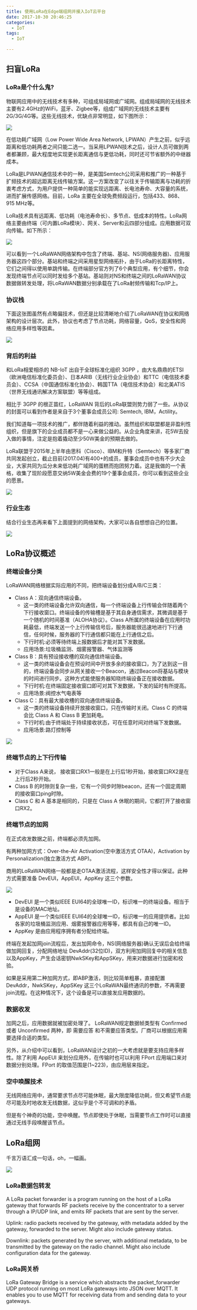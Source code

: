 ```yaml
---
title: 使用LoRa在Edge端组网并接入IoT云平台
date: 2017-10-30 20:46:25
categories:
  - IoT
tags:
  - IoT

---
```


## 扫盲LoRa
### LoRa是个什么鬼?
物联网应用中的无线技术有多种，可组成局域网或广域网。组成局域网的无线技术主要有2.4GHz的WiFi，蓝牙、Zigbee等，组成广域网的无线技术主要有2G/3G/4G等。这些无线技术，优缺点非常明显，如下图所示：

![](/images/iot-connect-protocol.png)

在低功耗广域网（Low Power Wide Area Network, LPWAN）产生之前，似乎远距离和低功耗两者之间只能二选一。当采用LPWAN技术之后，设计人员可做到两者都兼顾，最大程度地实现更长距离通信与更低功耗，同时还可节省额外的中继器成本。

LoRa是LPWAN通信技术中的一种，是美国Semtech公司采用和推广的一种基于扩频技术的超远距离无线传输方案。这一方案改变了以往关于传输距离与功耗的折衷考虑方式，为用户提供一种简单的能实现远距离、长电池寿命、大容量的系统，进而扩展传感网络。目前，LoRa 主要在全球免费频段运行，包括433、868、915 MHz等。

LoRa技术具有远距离、低功耗（电池寿命长）、多节点、低成本的特性。LoRa网络主要由终端（可内置LoRa模块）、网关、Server和云四部分组成。应用数据可双向传输。如下所示：

![](/images/iot-connect-protocol-2.png)

可以看到一个LoRaWAN网络架构中包含了终端、基站、NS(网络服务器)、应用服务器这四个部分。基站和终端之间采用星型网络拓扑，由于LoRa的长距离特性，它们之间得以使用单跳传输。在终端部分官方列了6个典型应用，有个细节，你会发现终端节点可以同时发给多个基站。基站则对NS和终端之间的LoRaWAN协议数据做转发处理，将LoRaWAN数据分别承载在了LoRa射频传输和Tcp/IP上。

### 协议栈
下面这张图虽然有点略偏技术，但还是比较清晰地介绍了LoRaWAN在协议和网络架构的设计层次。此外，协议也考虑了节点功耗，网络容量，QoS，安全性和网络应用多样性等因素。

![](/images/lorawan_protocol_architecture.png)

### 背后的利益
和LoRa相爱相杀的 NB-IoT 出自于全球标准化组织 3GPP ，由大名鼎鼎的ETSI（欧洲电信标准化委员会）、日本ARIB（无线行业企业协会）和TTC（电信技术委员会）、CCSA（中国通信标准化协会）、韩国TTA（电信技术协会）和北美ATIS（世界无线通讯解决方案联盟）等等组成。

相比于 3GPP 的根正苗红，LoRaWAN 背后的LoRa联盟则势力弱了一些。从协议的封面可以看到作者是来自于3个董事会成员公司: Semtech, IBM，Actility。

我们知道每一项技术的推广，都伴随着利益的推动。虽然组织和联盟都是非盈利性组织，但是旗下的企业成员都不是一心来做公益的。从企业角度来讲，花5W去投入做的事情，注定是抱着撬动至少50W美金的预期去做的。

LoRa联盟于2015年上半年由思科（Cisco）、IBM和升特（Semtech）等多家厂商共同发起创立，截止目前(2017.04)有400+的成员，董事会成员中也有不少大企业，大家共同为瓜分未来低功耗广域网的蛋糕而抱团努力着。这是我做的一个表格，收集了现阶段愿意交纳5W美金会费的19个董事会成员，你可以看到这些企业的愿景。

![](/images/lora-alliance.png)

### 行业生态
结合行业生态再来看下上面提到的网络架构，大家可以各自想想自己的位置。

![](/images/lorawan_ecosystem.png)

## LoRa协议概述
### 终端设备分类
LoRaWAN网络根据实际应用的不同，把终端设备划分成A/B/C三类：
- Class A：双向通信终端设备。
   - 这一类的终端设备允许双向通信，每一个终端设备上行传输会伴随着两个下行接收窗口。终端设备的传输槽是基于其自身通信需求，其微调是基于一个随机的时间基准（ALOHA协议）。Class  A所属的终端设备在应用时功耗最低，终端发送一个上行传输信号后，服务器能很迅速地进行下行通信，任何时候，服务器的下行通信都只能在上行通信之后。
   - 下行时机:必须等待终端上报数据后才能对其下发数据。
   - 应用场景:垃圾桶监测、烟雾报警器、气体监测等
- Class B：具有预设接收槽的双向通信终端设备。
  - 这一类的终端设备会在预设时间中开放多余的接收窗口，为了达到这一目的，终端设备会同步从网关接收一个Beacon，通过Beacon将基站与模块的时间进行同步。这种方式能使服务器知晓终端设备正在接收数据。
  - 下行时机:在终端固定接收窗口即可对其下发数据，下发的延时有所提高。
  - 应用场景:阀控水气电表等
- Class C：具有最大接收槽的双向通信终端设备。
  - 这一类的终端设备持续开放接收窗口，只在传输时关闭。Class C 的终端会比 Class A 和 Class B 更加耗电。
  - 下行时机:由于终端处于持续接收状态，可在任意时间对终端下发数据。
  - 应用场景:路灯控制等

![](/images/iot-connect-class.png)

### 终端节点的上下行传输
- 对于Class A来说， 接收窗口RX1一般是在上行后1秒开始，接收窗口RX2是在上行后2秒开始。
- Class B 的时隙则复杂一些，它有一个同步时隙beacon，还有一个固定周期的接收窗口ping时隙。
- Class C 和 A 基本是相同的，只是在 Class A 休眠的期间，它都打开了接收窗口RX2。

### 终端节点的加网
在正式收发数据之前，终端都必须先加网。

有两种加网方式：Over-the-Air Activation(空中激活方式 OTAA)，Activation by Personalization(独立激活方式 ABP)。

商用的LoRaWAN网络一般都是走OTAA激活流程，这样安全性才得以保证。此种方式需要准备 DevEUI，AppEUI，AppKey 这三个参数。

![](/images/LoRaWAN_JoinProcedure.png)

- DevEUI 是一个类似IEEE EUI64的全球唯一ID，标识唯一的终端设备。相当于是设备的MAC地址。
- AppEUI 是一个类似IEEE EUI64的全球唯一ID，标识唯一的应用提供者。比如各家的垃圾桶监测应用、烟雾报警器应用等等，都具有自己的唯一ID。
- AppKey 是由应用程序拥有者分配给终端。

终端在发起加网join流程后，发出加网命令，NS(网络服务器)确认无误后会给终端做加网回复，分配网络地址 DevAddr(32位ID)，双方利用加网回复中的相关信息以及AppKey，产生会话密钥NwkSKey和AppSKey，用来对数据进行加密和校验。

如果是采用第二种加网方式，即ABP激活，则比较简单粗暴，直接配置 DevAddr，NwkSKey，AppSKey 这三个LoRaWAN最终通讯的参数，不再需要join流程。在这种情况下，这个设备是可以直接发应用数据的。

### 数据收发
加网之后，应用数据就被加密处理了。 LoRaWAN规定数据帧类型有 Confirmed 或者 Unconfirmed 两种，即 需要应答 和不需要应答类型。厂商可以根据应用需要选择合适的类型。

另外，从介绍中可以看到，LoRaWAN设计之初的一大考虑就是要支持应用多样性。除了利用 AppEUI 来划分应用外，在传输时也可以利用 FPort 应用端口来对数据分别处理。FPort 的取值范围是(1~223)，由应用层来指定。

### 空中唤醒技术
无线网络应用中，通常要求节点尽可能休眠，最大限度降低功耗，但又希望节点能尽可能及时地收发无线数据，这似乎是个不可调和的矛盾。

但是有个神奇的功能，空中唤醒。节点即使处于休眠，当需要节点工作时可以直接通过无线手段唤醒该节点。

## LoRa组网
千言万语汇成一句话，oh，一幅画。

![](/images/lora-device-gateway-cloud.png)

### LoRa数据包转发
A LoRa packet forwarder is a program running on the host of a LoRa gateway that forwards RF packets receive by the concentrator to a server through a IP/UDP link, and emits RF packets that are sent by the server.


Uplink: radio packets received by the gateway, with metadata added by the gateway, forwarded to the server. Might also include gateway status.

Downlink: packets generated by the server, with additional metadata, to be transmitted by the gateway on the radio channel. Might also include configuration data for the gateway.

### LoRa网关桥
LoRa Gateway Bridge is a service which abstracts the packet_forwarder UDP protocol running on most LoRa gateways into JSON over MQTT. It enables you to use MQTT for receiving data from and sending data to your gateways.

